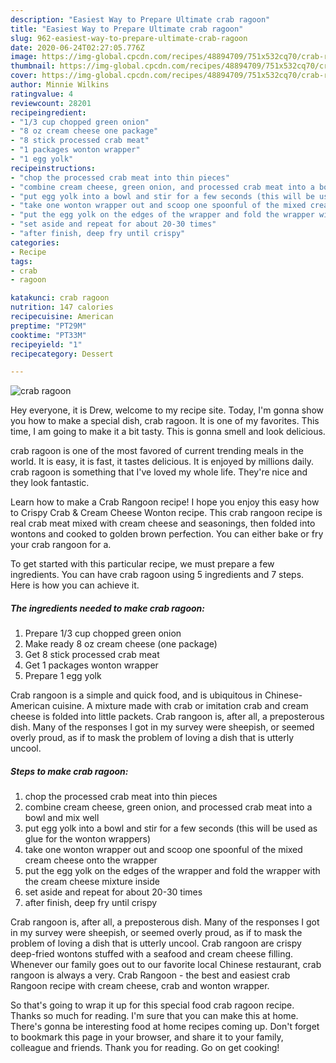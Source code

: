 ```yaml
---
description: "Easiest Way to Prepare Ultimate crab ragoon"
title: "Easiest Way to Prepare Ultimate crab ragoon"
slug: 962-easiest-way-to-prepare-ultimate-crab-ragoon
date: 2020-06-24T02:27:05.776Z
image: https://img-global.cpcdn.com/recipes/48894709/751x532cq70/crab-ragoon-recipe-main-photo.jpg
thumbnail: https://img-global.cpcdn.com/recipes/48894709/751x532cq70/crab-ragoon-recipe-main-photo.jpg
cover: https://img-global.cpcdn.com/recipes/48894709/751x532cq70/crab-ragoon-recipe-main-photo.jpg
author: Minnie Wilkins
ratingvalue: 4
reviewcount: 28201
recipeingredient:
- "1/3 cup chopped green onion"
- "8 oz cream cheese one package"
- "8 stick processed crab meat"
- "1 packages wonton wrapper"
- "1 egg yolk"
recipeinstructions:
- "chop the processed crab meat into thin pieces"
- "combine cream cheese, green onion, and processed crab meat into a bowl and mix well"
- "put egg yolk into a bowl and stir for a few seconds (this will be used as glue for the wonton wrappers)"
- "take one wonton wrapper out and scoop one spoonful of the mixed cream cheese onto the wrapper"
- "put the egg yolk on the edges of the wrapper and fold the wrapper with the cream cheese mixture inside"
- "set aside and repeat for about 20-30 times"
- "after finish, deep fry until crispy"
categories:
- Recipe
tags:
- crab
- ragoon

katakunci: crab ragoon 
nutrition: 147 calories
recipecuisine: American
preptime: "PT29M"
cooktime: "PT33M"
recipeyield: "1"
recipecategory: Dessert

---
```



![crab ragoon](https://img-global.cpcdn.com/recipes/48894709/751x532cq70/crab-ragoon-recipe-main-photo.jpg)

Hey everyone, it is Drew, welcome to my recipe site. Today, I'm gonna show you how to make a special dish, crab ragoon. It is one of my favorites. This time, I am going to make it a bit tasty. This is gonna smell and look delicious.

crab ragoon is one of the most favored of current trending meals in the world. It is easy, it is fast, it tastes delicious. It is enjoyed by millions daily. crab ragoon is something that I've loved my whole life. They're nice and they look fantastic.

Learn how to make a Crab Rangoon recipe! I hope you enjoy this easy how to Crispy Crab &amp; Cream Cheese Wonton recipe. This crab rangoon recipe is real crab meat mixed with cream cheese and seasonings, then folded into wontons and cooked to golden brown perfection. You can either bake or fry your crab rangoon for a.


To get started with this particular recipe, we must prepare a few ingredients. You can have crab ragoon using 5 ingredients and 7 steps. Here is how you can achieve it.

<!--inarticleads1-->

##### The ingredients needed to make crab ragoon:

1. Prepare 1/3 cup chopped green onion
1. Make ready 8 oz cream cheese (one package)
1. Get 8 stick processed crab meat
1. Get 1 packages wonton wrapper
1. Prepare 1 egg yolk


Crab rangoon is a simple and quick food, and is ubiquitous in Chinese-American cuisine. A mixture made with crab or imitation crab and cream cheese is folded into little packets. Crab rangoon is, after all, a preposterous dish. Many of the responses I got in my survey were sheepish, or seemed overly proud, as if to mask the problem of loving a dish that is utterly uncool. 

<!--inarticleads2-->

##### Steps to make crab ragoon:

1. chop the processed crab meat into thin pieces
1. combine cream cheese, green onion, and processed crab meat into a bowl and mix well
1. put egg yolk into a bowl and stir for a few seconds (this will be used as glue for the wonton wrappers)
1. take one wonton wrapper out and scoop one spoonful of the mixed cream cheese onto the wrapper
1. put the egg yolk on the edges of the wrapper and fold the wrapper with the cream cheese mixture inside
1. set aside and repeat for about 20-30 times
1. after finish, deep fry until crispy


Crab rangoon is, after all, a preposterous dish. Many of the responses I got in my survey were sheepish, or seemed overly proud, as if to mask the problem of loving a dish that is utterly uncool. Crab rangoon are crispy deep-fried wontons stuffed with a seafood and cream cheese filling. Whenever our family goes out to our favorite local Chinese restaurant, crab rangoon is always a very. Crab Rangoon - the best and easiest crab Rangoon recipe with cream cheese, crab and wonton wrapper. 

So that's going to wrap it up for this special food crab ragoon recipe. Thanks so much for reading. I'm sure that you can make this at home. There's gonna be interesting food at home recipes coming up. Don't forget to bookmark this page in your browser, and share it to your family, colleague and friends. Thank you for reading. Go on get cooking!
